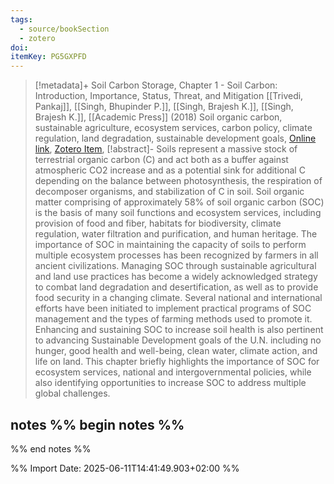 ```yaml
---
tags:
  - source/bookSection
  - zotero
doi: 
itemKey: PG5GXPFD
---
```

>[!metadata]+
> Soil Carbon Storage, Chapter 1 - Soil Carbon: Introduction, Importance, Status, Threat, and Mitigation
> [[Trivedi, Pankaj]], [[Singh, Bhupinder P.]], [[Singh, Brajesh K.]], [[Singh, Brajesh K.]], 
> [[Academic Press]] (2018)
> Soil organic carbon, sustainable agriculture, ecosystem services, carbon policy, climate regulation, land degradation, sustainable development goals, 
> [Online link](https://www.sciencedirect.com/science/article/pii/B9780128127667000019), [Zotero Item](zotero://select/library/items/PG5GXPFD),
>[!abstract]-
>Soils represent a massive stock of terrestrial organic carbon (C) and act both as a buffer against atmospheric CO2 increase and as a potential sink for additional C depending on the balance between photosynthesis, the respiration of decomposer organisms, and stabilization of C in soil. Soil organic matter comprising of approximately 58% of soil organic carbon (SOC) is the basis of many soil functions and ecosystem services, including provision of food and fiber, habitats for biodiversity, climate regulation, water filtration and purification, and human heritage. The importance of SOC in maintaining the capacity of soils to perform multiple ecosystem processes has been recognized by farmers in all ancient civilizations. Managing SOC through sustainable agricultural and land use practices has become a widely acknowledged strategy to combat land degradation and desertification, as well as to provide food security in a changing climate. Several national and international efforts have been initiated to implement practical programs of SOC management and the types of farming methods used to promote it. Enhancing and sustaining SOC to increase soil health is also pertinent to advancing Sustainable Development goals of the U.N. including no hunger, good health and well-being, clean water, climate action, and life on land. This chapter briefly highlights the importance of SOC for ecosystem services, national and intergovernmental policies, while also identifying opportunities to increase SOC to address multiple global challenges.

## notes %% begin notes %%

%% end notes %%

%% Import Date: 2025-06-11T14:41:49.903+02:00 %%
